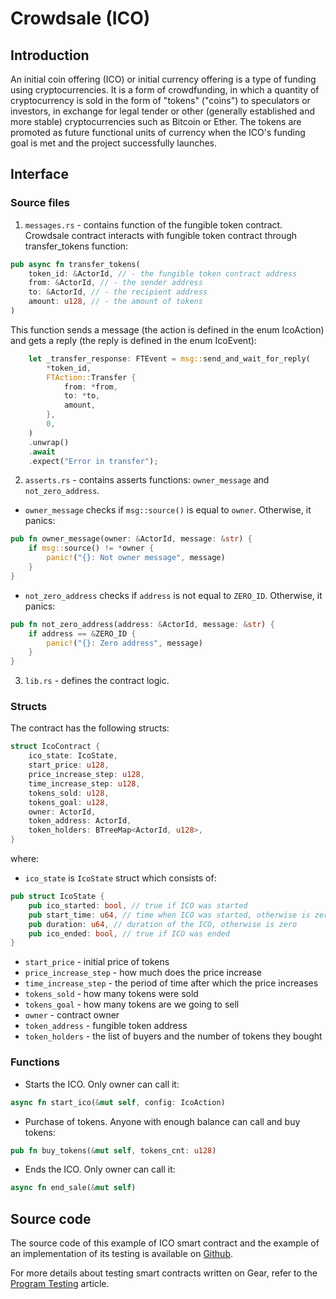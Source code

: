 # Crowdsale (ICO)

## Introduction
An initial coin offering (ICO) or initial currency offering is a type of funding using cryptocurrencies. It is a form of crowdfunding, in which a quantity of cryptocurrency is sold in the form of "tokens" ("coins") to speculators or investors, in exchange for legal tender or other (generally established and more stable) cryptocurrencies such as Bitcoin or Ether. The tokens are promoted as future functional units of currency when the ICO's funding goal is met and the project successfully launches.

## Interface
### Source files
1. `messages.rs` - contains function of the fungible token contract. Crowdsale contract interacts with fungible token contract through transfer_tokens function:
```rust
pub async fn transfer_tokens(
    token_id: &ActorId, // - the fungible token contract address
    from: &ActorId, // - the sender address
    to: &ActorId, // - the recipient address
    amount: u128, // - the amount of tokens
) 
```
This function sends a message (the action is defined in the enum IcoAction) and gets a reply (the reply is defined in the enum IcoEvent):
```rust
    let _transfer_response: FTEvent = msg::send_and_wait_for_reply(
        *token_id,
        FTAction::Transfer {
            from: *from,
            to: *to,
            amount,
        },
        0,
    )
    .unwrap()
    .await
    .expect("Error in transfer");
```

2. `asserts.rs` - contains asserts functions: `owner_message` and `not_zero_address`. 
- `owner_message` checks if `msg::source()` is equal to `owner`. Otherwise, it panics:
```rust
pub fn owner_message(owner: &ActorId, message: &str) {
    if msg::source() != *owner {
        panic!("{}: Not owner message", message)
    }
}
```
- `not_zero_address` checks if `address` is not equal to `ZERO_ID`. Otherwise, it panics:
```rust
pub fn not_zero_address(address: &ActorId, message: &str) {
    if address == &ZERO_ID {
        panic!("{}: Zero address", message)
    }
}
```

3. `lib.rs` - defines the contract logic.

### Structs
The contract has the following structs:
```rust
struct IcoContract {
    ico_state: IcoState,
    start_price: u128,
    price_increase_step: u128,
    time_increase_step: u128,
    tokens_sold: u128,
    tokens_goal: u128,
    owner: ActorId,
    token_address: ActorId,
    token_holders: BTreeMap<ActorId, u128>,
}
```
where:
- `ico_state` is `IcoState` struct which consists of:
```rust
pub struct IcoState {
    pub ico_started: bool, // true if ICO was started
    pub start_time: u64, // time when ICO was started, otherwise is zero
    pub duration: u64, // duration of the ICO, otherwise is zero
    pub ico_ended: bool, // true if ICO was ended
}
```
- `start_price` - initial price of tokens
- `price_increase_step` - how much does the price increase
- `time_increase_step` - the period of time after which the price increases
- `tokens_sold` - how many tokens were sold
- `tokens_goal` - how many tokens are we going to sell
- `owner` - contract owner
- `token_address` - fungible token address 
- `token_holders` - the list of buyers and the number of tokens they bought

### Functions
- Starts the ICO. Only owner can call it:
```rust
async fn start_ico(&mut self, config: IcoAction)
```

- Purchase of tokens. Anyone with enough balance can call and buy tokens:
```rust
pub fn buy_tokens(&mut self, tokens_cnt: u128)
```

- Ends the ICO. Only owner can call it:
```rust
async fn end_sale(&mut self)
```

## Source code
The source code of this example of ICO smart contract and the example of an implementation of its testing is available on [Github](https://github.com/gear-dapps/crowdsale-ico).

For more details about testing smart contracts written on Gear, refer to the [Program Testing](https://wiki.gear-tech.io/developing-contracts/testing) article.
